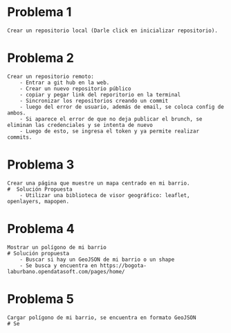 # Problema 1
    Crear un repositorio local (Darle click en inicializar repositorio).

# Problema 2
    Crear un repositorio remoto:
        - Entrar a git hub en la web.
        - Crear un nuevo repositorio público
        - copiar y pegar link del reporitorio en la terminal
        - Sincronizar los repositorios creando un commit
        - luego del error de usuario, además de email, se coloca config de ambos.
        - Si aparece el error de que no deja publicar el brunch, se eliminan las credenciales y se intenta de nuevo
        - Luego de esto, se ingresa el token y ya permite realizar commits.

# Problema 3
    Crear una página que muestre un mapa centrado en mi barrio. 
    #  Solución Propuesta
        - Utilizar una biblioteca de visor geográfico: leaflet, openlayers, mapopen.

# Problema 4
    Mostrar un polígono de mi barrio
    # Solución propuesta
        - Buscar si hay un GeoJSON de mi barrio o un shape
        - Se busca y encuentra en https://bogota-laburbano.opendatasoft.com/pages/home/

# Problema 5
    Cargar polígono de mi barrio, se encuentra en formato GeoJSON
    # Se



